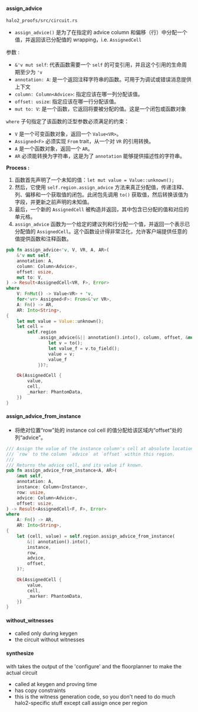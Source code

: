 <!-- toc -->
#### assign_advice

`halo2_proofs/src/circuit.rs`

 - `assign_advice()` 是为了在指定的 advice column 和偏移（行）中分配一个值，并返回该已分配值的 wrapping，i.e. `AssignedCell`

参数 : 
 - `&'v mut self`: 代表函数需要一个 `self` 的可变引用，并且这个引用的生命周期至少为 `'v` 
 - `annotation: A`: 是一个返回注释字符串的函数。可用于为调试或错误消息提供上下文 
 - `column: Column<Advice>`: 指定应该在哪一列分配该值。	 
 - `offset: usize`: 指定应该在哪一行分配该值。
 - `mut to: V`: 是一个函数，它返回将要被分配的值。这是一个闭包或函数对象

`where` 子句指定了该函数的泛型参数必须满足的约束：
 - `V` 是一个可变函数对象，返回一个 `Value<VR>`。 
 - `Assigned<F>` 必须实现 `From` trait，从一个对 `VR` 的引用转换。
 - `A` 是一个函数对象，返回一个 `AR`。
 - `AR` 必须能转换为字符串，这是为了 `annotation` 能够提供描述性的字符串。

**Process :** 
1. 函数首先声明了一个未知的值：`let mut value = Value::unknown();`
2. 然后，它使用 `self.region.assign_advice` 方法来真正分配值，传递注释、列、偏移和一个获取值的闭包。此闭包先调用 `to()` 获取值，然后转换该值为字段，并更新之前声明的未知值。
3. 最后，一个新的 `AssignedCell` 被构造并返回，其中包含已分配的值和对应的单元格。
4. `assign_advice` 函数为一个给定的建议列和行分配一个值，并返回一个表示已分配值的 `AssignedCell`。这个函数设计得非常泛化，允许客户端提供任意的值提供函数和注释函数。

```rust
pub fn assign_advice<'v, V, VR, A, AR>(
	&'v mut self,
	annotation: A,
	column: Column<Advice>,
	offset: usize,
	mut to: V,
) -> Result<AssignedCell<VR, F>, Error>
where
	V: FnMut() -> Value<VR> + 'v,
	for<'vr> Assigned<F>: From<&'vr VR>,
	A: Fn() -> AR,
	AR: Into<String>,
{
	let mut value = Value::unknown();
	let cell =
		self.region
			.assign_advice(&|| annotation().into(), column, offset, &mut || {
				let v = to();
				let value_f = v.to_field();
				value = v;
				value_f
			})?;

	Ok(AssignedCell {
		value,
		cell,
		_marker: PhantomData,
	})
}
```


#### assign_advice_from_instance

- 将绝对位置“row”处的 instance col cell 的值分配给该区域内“offset”处的列“advice”。

```rust
/// Assign the value of the instance column's cell at absolute location
/// `row` to the column `advice` at `offset` within this region.
///
/// Returns the advice cell, and its value if known.
pub fn assign_advice_from_instance<A, AR>(
	&mut self,
	annotation: A,
	instance: Column<Instance>,
	row: usize,
	advice: Column<Advice>,
	offset: usize,
) -> Result<AssignedCell<F, F>, Error>
where
	A: Fn() -> AR,
	AR: Into<String>,
{
	let (cell, value) = self.region.assign_advice_from_instance(
		&|| annotation().into(),
		instance,
		row,
		advice,
		offset,
	)?;

	Ok(AssignedCell {
		value,
		cell,
		_marker: PhantomData,
	})
}
```



#### without_witnesses
 - called only during keygen
 - the circuit without witnesses

#### synthesize

with takes the output of the 'configure' and the floorplanner to make the actual circuit
 - called at keygen and proving time
 - has copy constraints
 - this is the witness generation code, so you don't need to do much halo2-specific stuff except call assign once per region
